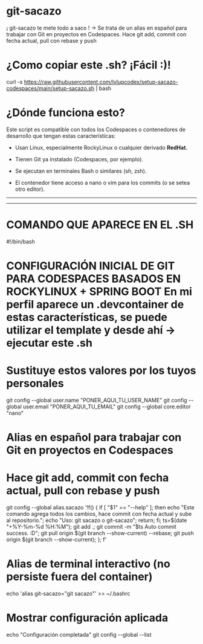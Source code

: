 # git-sacazo
¡ git-sacazo te mete todo a saco ! -> Se trata de un alias en español para trabajar con Git en proyectos en Codespaces. Hace git add, commit con fecha actual, pull con rebase y push


# ¿Como copiar este .sh? ¡Fácil :)!

curl -s https://raw.githubusercontent.com/lvlupcodex/setup-sacazo-codespaces/main/setup-sacazo.sh | bash

# ¿Dónde funciona esto?
Este script es compatible con todos los Codespaces o contenedores de desarrollo que tengan estas características:

- Usan Linux, especialmente RockyLinux o cualquier derivado **RedHat.**

- Tienen Git ya instalado (Codespaces, por ejemplo).

- Se ejecutan en terminales Bash o similares (sh, zsh).

- El contenedor tiene acceso a nano o vim para los commits (o se setea otro editor).

---
---

# COMANDO QUE APARECE EN EL .SH

#!/bin/bash


# CONFIGURACIÓN INICIAL DE GIT PARA CODESPACES BASADOS EN ROCKYLINUX + SPRING BOOT En mi perfil aparece un .devcontainer de estas características, se puede utilizar el template y desde ahí -> ejecutar este .sh

# Sustituye estos valores por los tuyos personales
git config --global user.name "PONER_AQUI_TU_USER_NAME"
git config --global user.email "PONER_AQUI_TU_EMAIL"
git config --global core.editor "nano"

# Alias en español para trabajar con Git en proyectos en Codespaces
# Hace git add, commit con fecha actual, pull con rebase y push
git config --global alias.sacazo '!f() {
  if [ "$1" == "--help" ]; then
    echo "Este comando agrega todos los cambios, hace commit con fecha actual y sube al repositorio.";
    echo "Uso: git sacazo o git-sacazo";
    return;
  fi;
  ts=$(date "+%Y-%m-%d %H:%M");
  git add .;
  git commit -m "$ts Auto commit success. :D";
  git pull origin $(git branch --show-current) --rebase;
  git push origin $(git branch --show-current);
}; f'

# Alias de terminal interactivo (no persiste fuera del container)
echo 'alias git-sacazo="git sacazo"' >> ~/.bashrc

# Mostrar configuración aplicada
echo "Configuración completada"
git config --global --list
